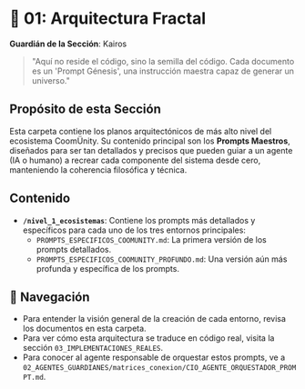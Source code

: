 # 📂 01: Arquitectura Fractal

**Guardián de la Sección**: Kairos

> "Aquí no reside el código, sino la semilla del código. Cada documento es un 'Prompt Génesis', una instrucción maestra capaz de generar un universo."

## Propósito de esta Sección

Esta carpeta contiene los planos arquitectónicos de más alto nivel del ecosistema CoomÜnity. Su contenido principal son los **Prompts Maestros**, diseñados para ser tan detallados y precisos que pueden guiar a un agente (IA o humano) a recrear cada componente del sistema desde cero, manteniendo la coherencia filosófica y técnica.

## Contenido

*   **`/nivel_1_ecosistemas`**: Contiene los prompts más detallados y específicos para cada uno de los tres entornos principales:
    *   `PROMPTS_ESPECIFICOS_COOMUNITY.md`: La primera versión de los prompts detallados.
    *   `PROMPTS_ESPECIFICOS_COOMUNITY_PROFUNDO.md`: Una versión aún más profunda y específica de los prompts.

## 🧭 Navegación

*   Para entender la visión general de la creación de cada entorno, revisa los documentos en esta carpeta.
*   Para ver cómo esta arquitectura se traduce en código real, visita la sección `03_IMPLEMENTACIONES_REALES`.
*   Para conocer al agente responsable de orquestar estos prompts, ve a `02_AGENTES_GUARDIANES/matrices_conexion/CIO_AGENTE_ORQUESTADOR_PROMPT.md`.
